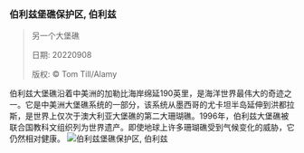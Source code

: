 ### 伯利兹堡礁保护区, 伯利兹
> 另一个大堡礁> > 日期: 20220908> > 版权: © Tom Till/Alamy
   
 伯利兹大堡礁沿着中美洲的加勒比海岸绵延190英里，是海洋世界最伟大的奇迹之一。它是中美洲大堡礁系统的一部分，该系统从墨西哥的尤卡坦半岛延伸到洪都拉斯，是世界上仅次于澳大利亚大堡礁的第二大珊瑚礁。1996年，伯利兹大堡礁被联合国教科文组织列为世界遗产。即使地球上许多珊瑚礁受到气候变化的威胁，它仍然相对健康。
![伯利兹堡礁保护区, 伯利兹](https://s.cn.bing.net/th?id=OHR.BHNMBelize_ZH-CN9422261941_1920x1080.jpg&rf=LaDigue_1920x1080.jpg)